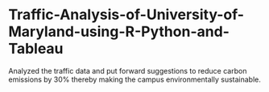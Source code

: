 # Traffic-Analysis-of-University-of-Maryland-using-R-Python-and-Tableau
Analyzed the traffic data and put forward suggestions to reduce carbon emissions by 30% thereby making the campus environmentally sustainable.
